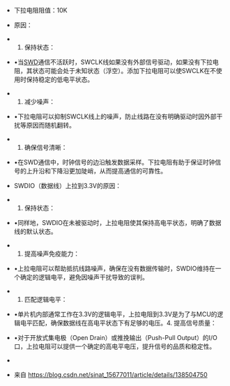 - 下拉电阻阻值：10K

- 原因：

- 1. 保持状态：

- •当[SWD](https://so.csdn.net/so/search?q=SWD&spm=1001.2101.3001.7020)通信不活跃时，SWCLK线如果没有外部信号驱动，如果没有下拉电阻，其状态可能会处于未知状态（浮空）。添加下拉电阻可以使SWCLK在不使用时保持稳定的低电平状态。

- 1. 减少噪声：

- •下拉电阻可以抑制SWCLK线上的噪声，防止线路在没有明确驱动时因外部干扰等原因而随机翻转。

- 1. 确保信号清晰：

- •在SWD通信中，时钟信号的边沿触发数据采样。下拉电阻有助于保证时钟信号的上升沿和下降沿更加陡峭，从而提高通信的可靠性。

- SWDIO（数据线）上拉到3.3V的原因：

- 1. 保持状态：

- •同样地，SWDIO在未被驱动时，上拉电阻使其保持高电平状态，明确了数据线的默认状态。

- 1. 提高噪声免疫能力：

- •上拉电阻可以帮助抵抗线路噪声，确保在没有数据传输时，SWDIO维持在一个确定的逻辑电平，避免因噪声干扰导致的误判。

- 1. 匹配逻辑电平：

- •单片机内部通常工作在3.3V的逻辑电平，上拉电阻到3.3V是为了与MCU的逻辑电平匹配，确保数据线在高电平状态下有足够的电压。4. 提高信号质量：

- •对于开放式集电极（Open Drain）或推挽输出（Push-Pull Output）的I/O口，上拉电阻可以提供一个确定的高电平电压，提升信号的品质和稳定性。

-  

- 来自 <https://blog.csdn.net/sinat_15677011/article/details/138504750> 